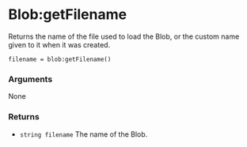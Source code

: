 <!--
category: reference
-->

Blob:getFilename
===

Returns the name of the file used to load the Blob, or the custom name given to it when it was
created.

    filename = blob:getFilename()

### Arguments

None

### Returns

- `string filename` The name of the Blob.
